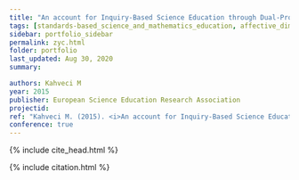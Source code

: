 ```yaml
---
title: "An account for Inquiry-Based Science Education through Dual-Process Theories"
tags: [standards-based_science_and_mathematics_education, affective_dimensions]
sidebar: portfolio_sidebar
permalink: zyc.html
folder: portfolio
last_updated: Aug 30, 2020
summary:

authors: Kahveci M
year: 2015
publisher: European Science Education Research Association
projectid:
ref: "Kahveci M. (2015). <i>An account for Inquiry-Based Science Education through Dual-Process Theories</i>. Paper presented at European Science Education Research Association (ESERA). Helsinki, Finland. August 31 - September 4, 2015."
conference: true 
---
```

{% include cite_head.html %}

{% include citation.html %}